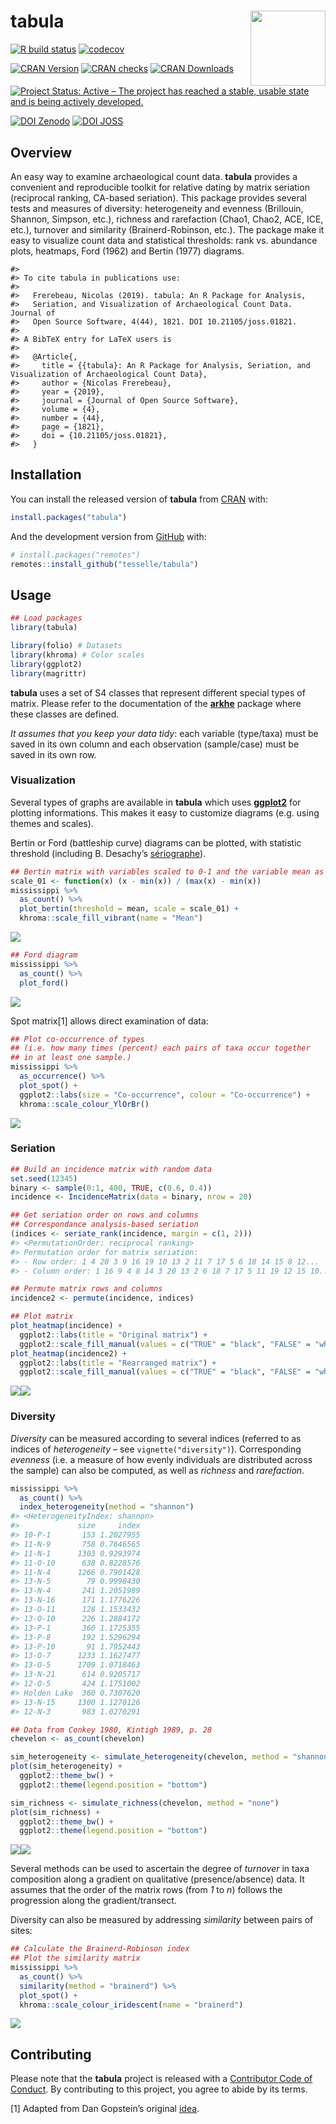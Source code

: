 
<!-- README.md is generated from README.Rmd. Please edit that file -->

# tabula <img width=120px src="man/figures/logo.png" align="right" />

<!-- badges: start -->

[![R build
status](https://github.com/tesselle/tabula/workflows/R-CMD-check/badge.svg)](https://github.com/tesselle/tabula/actions)
[![codecov](https://codecov.io/gh/tesselle/tabula/branch/master/graph/badge.svg)](https://codecov.io/gh/tesselle/tabula)

[![CRAN
Version](http://www.r-pkg.org/badges/version/tabula)](https://cran.r-project.org/package=tabula)
[![CRAN
checks](https://cranchecks.info/badges/worst/tabula)](https://cran.r-project.org/web/checks/check_results_tabula.html)
[![CRAN
Downloads](http://cranlogs.r-pkg.org/badges/tabula)](https://cran.r-project.org/package=tabula)

[![Project Status: Active – The project has reached a stable, usable
state and is being actively
developed.](https://www.repostatus.org/badges/latest/active.svg)](https://www.repostatus.org/#active)

[![DOI
Zenodo](https://zenodo.org/badge/DOI/10.5281/zenodo.1489944.svg)](https://doi.org/10.5281/zenodo.1489944)
[![DOI
JOSS](https://joss.theoj.org/papers/10.21105/joss.01821/status.svg)](https://doi.org/10.21105/joss.01821)
<!-- badges: end -->

## Overview

An easy way to examine archaeological count data. **tabula** provides a
convenient and reproducible toolkit for relative dating by matrix
seriation (reciprocal ranking, CA-based seriation). This package
provides several tests and measures of diversity: heterogeneity and
evenness (Brillouin, Shannon, Simpson, etc.), richness and rarefaction
(Chao1, Chao2, ACE, ICE, etc.), turnover and similarity
(Brainerd-Robinson, etc.). The package make it easy to visualize count
data and statistical thresholds: rank vs. abundance plots, heatmaps,
Ford (1962) and Bertin (1977) diagrams.

    #> 
    #> To cite tabula in publications use:
    #> 
    #>   Frerebeau, Nicolas (2019). tabula: An R Package for Analysis,
    #>   Seriation, and Visualization of Archaeological Count Data. Journal of
    #>   Open Source Software, 4(44), 1821. DOI 10.21105/joss.01821.
    #> 
    #> A BibTeX entry for LaTeX users is
    #> 
    #>   @Article{,
    #>     title = {{tabula}: An R Package for Analysis, Seriation, and Visualization of Archaeological Count Data},
    #>     author = {Nicolas Frerebeau},
    #>     year = {2019},
    #>     journal = {Journal of Open Source Software},
    #>     volume = {4},
    #>     number = {44},
    #>     page = {1821},
    #>     doi = {10.21105/joss.01821},
    #>   }

## Installation

You can install the released version of **tabula** from
[CRAN](https://CRAN.R-project.org) with:

``` r
install.packages("tabula")
```

And the development version from [GitHub](https://github.com/) with:

``` r
# install.packages("remotes")
remotes::install_github("tesselle/tabula")
```

## Usage

``` r
## Load packages
library(tabula)

library(folio) # Datasets
library(khroma) # Color scales
library(ggplot2)
library(magrittr)
```

**tabula** uses a set of S4 classes that represent different special
types of matrix. Please refer to the documentation of the
[**arkhe**](https://github.com/tesselle/arkhe) package where these
classes are defined.

*It assumes that you keep your data tidy*: each variable (type/taxa)
must be saved in its own column and each observation (sample/case) must
be saved in its own row.

### Visualization

Several types of graphs are available in **tabula** which uses
[**ggplot2**](https://ggplot2.tidyverse.org) for plotting informations.
This makes it easy to customize diagrams (e.g. using themes and scales).

Bertin or Ford (battleship curve) diagrams can be plotted, with
statistic threshold (including B. Desachy’s
[sériographe](https://doi.org/10.3406/pica.2004.2396)).

``` r
## Bertin matrix with variables scaled to 0-1 and the variable mean as threshold
scale_01 <- function(x) (x - min(x)) / (max(x) - min(x))
mississippi %>%
  as_count() %>%
  plot_bertin(threshold = mean, scale = scale_01) +
  khroma::scale_fill_vibrant(name = "Mean")
```

<img src="man/figures/README-bertin-1.png" style="display: block; margin: auto;" />

``` r
## Ford diagram
mississippi %>%
  as_count() %>%
  plot_ford()
```

<img src="man/figures/README-ford-1.png" style="display: block; margin: auto;" />

Spot matrix[1] allows direct examination of data:

``` r
## Plot co-occurrence of types
## (i.e. how many times (percent) each pairs of taxa occur together 
## in at least one sample.)
mississippi %>%
  as_occurrence() %>%
  plot_spot() +
  ggplot2::labs(size = "Co-occurrence", colour = "Co-occurrence") +
  khroma::scale_colour_YlOrBr()
```

<img src="man/figures/README-plot-occ-1.png" style="display: block; margin: auto;" />

### Seriation

``` r
## Build an incidence matrix with random data
set.seed(12345)
binary <- sample(0:1, 400, TRUE, c(0.6, 0.4))
incidence <- IncidenceMatrix(data = binary, nrow = 20)

## Get seriation order on rows and columns
## Correspondance analysis-based seriation
(indices <- seriate_rank(incidence, margin = c(1, 2)))
#> <PermutationOrder: reciprocal ranking>
#> Permutation order for matrix seriation:
#> - Row order: 1 4 20 3 9 16 19 10 13 2 11 7 17 5 6 18 14 15 8 12...
#> - Column order: 1 16 9 4 8 14 3 20 13 2 6 18 7 17 5 11 19 12 15 10...

## Permute matrix rows and columns
incidence2 <- permute(incidence, indices)
```

``` r
## Plot matrix
plot_heatmap(incidence) + 
  ggplot2::labs(title = "Original matrix") +
  ggplot2::scale_fill_manual(values = c("TRUE" = "black", "FALSE" = "white"))
plot_heatmap(incidence2) + 
  ggplot2::labs(title = "Rearranged matrix") +
  ggplot2::scale_fill_manual(values = c("TRUE" = "black", "FALSE" = "white"))
```

![](man/figures/README-permute-incidence-1.png)![](man/figures/README-permute-incidence-2.png)

### Diversity

*Diversity* can be measured according to several indices (referred to as
indices of *heterogeneity* – see `vignette("diversity")`). Corresponding
*evenness* (i.e. a measure of how evenly individuals are distributed
across the sample) can also be computed, as well as *richness* and
*rarefaction*.

``` r
mississippi %>%
  as_count() %>%
  index_heterogeneity(method = "shannon")
#> <HeterogeneityIndex: shannon>
#>             size     index
#> 10-P-1       153 1.2027955
#> 11-N-9       758 0.7646565
#> 11-N-1      1303 0.9293974
#> 11-O-10      638 0.8228576
#> 11-N-4      1266 0.7901428
#> 13-N-5        79 0.9998430
#> 13-N-4       241 1.2051989
#> 13-N-16      171 1.1776226
#> 13-O-11      128 1.1533432
#> 13-O-10      226 1.2884172
#> 13-P-1       360 1.1725355
#> 13-P-8       192 1.5296294
#> 13-P-10       91 1.7952443
#> 13-O-7      1233 1.1627477
#> 13-O-5      1709 1.0718463
#> 13-N-21      614 0.9205717
#> 12-O-5       424 1.1751002
#> Holden Lake  360 0.7307620
#> 13-N-15     1300 1.1270126
#> 12-N-3       983 1.0270291
```

``` r
## Data from Conkey 1980, Kintigh 1989, p. 28
chevelon <- as_count(chevelon)

sim_heterogeneity <- simulate_heterogeneity(chevelon, method = "shannon")
plot(sim_heterogeneity) +
  ggplot2::theme_bw() +
  ggplot2::theme(legend.position = "bottom")

sim_richness <- simulate_richness(chevelon, method = "none")
plot(sim_richness) +
  ggplot2::theme_bw() +
  ggplot2::theme(legend.position = "bottom")
```

![](man/figures/README-sample-size-1.png)![](man/figures/README-sample-size-2.png)

Several methods can be used to ascertain the degree of *turnover* in
taxa composition along a gradient on qualitative (presence/absence)
data. It assumes that the order of the matrix rows (from *1* to *n*)
follows the progression along the gradient/transect.

Diversity can also be measured by addressing *similarity* between pairs
of sites:

``` r
## Calculate the Brainerd-Robinson index
## Plot the similarity matrix
mississippi %>%
  as_count() %>%
  similarity(method = "brainerd") %>%
  plot_spot() +
  khroma::scale_colour_iridescent(name = "brainerd")
```

<img src="man/figures/README-similarity-brainerd-1.png" style="display: block; margin: auto;" />

## Contributing

Please note that the **tabula** project is released with a [Contributor
Code of Conduct](https://www.tesselle.org/conduct.html). By contributing
to this project, you agree to abide by its terms.

[1] Adapted from Dan Gopstein’s original
[idea](https://dgopstein.github.io/articles/spot-matrix/).
